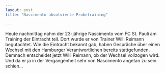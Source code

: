```yaml
---
layout: post
title: "Nascimento absolvierte Probetraining"

---
```


Heute nachmittag nahm der 23-jährige Nascimento vom FC St. Pauli am Training der Eintracht teil. Dort wurde er von Trainer Willi Reimann begutachtet. Wie die Eintracht bekannt gab, haben Gespräche über einen Wechsel mit den Hamburger Verantwortlichen bereits stattgefunden. Demnach entscheidet jetzt Willi Reimann, ob der Wechsel vollzogen wird. Und da er ja in der Vergangenheit sehr von Nascimento angetan zu sein schien...


